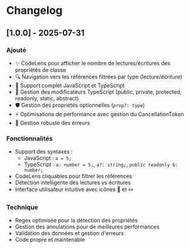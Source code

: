 # Changelog

## [1.0.0] - 2025-07-31

### Ajouté
- ✨ CodeLens pour afficher le nombre de lectures/écritures des propriétés de classe
- 🔍 Navigation vers les références filtrées par type (lecture/écriture)
- 📖 Support complet JavaScript et TypeScript
- 🎯 Gestion des modificateurs TypeScript (public, private, protected, readonly, static, abstract)
- 🛡️ Gestion des propriétés optionnelles (`prop?: type`)
- ⚡ Optimisations de performance avec gestion du CancellationToken
- 🐛 Gestion robuste des erreurs

### Fonctionnalités
- Support des syntaxes :
  - JavaScript : `a = 5;`
  - TypeScript : `a: number = 5;`, `a?: string;`, `public readonly b: number;`
- CodeLens cliquables pour filtrer les références
- Détection intelligente des lectures vs écritures
- Interface utilisateur intuitive avec icônes 📖 et ✏️

### Technique
- Regex optimisée pour la détection des propriétés
- Gestion des annulations pour de meilleures performances
- Validation des données et gestion d'erreurs
- Code propre et maintenable
